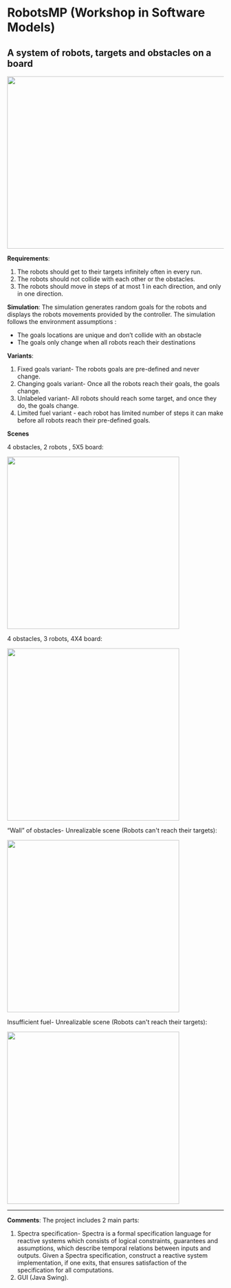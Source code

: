 # RobotsMP (Workshop in Software Models)
  ## A system of robots, targets and obstacles on a board
  
  <img src="https://github.com/nirgorentau/RobotsMP/blob/d7ce817b0245997a1d2f03d19aad47fce7a9a496/Simulator_details.PNG" width="600" height="400">

**Requirements**:
1. The robots should get to their targets infinitely often in every run.
2. The robots should not collide with each other or the obstacles.
3. The robots should move in steps of at most 1 in each direction, and only in one direction.

**Simulation**: 
The simulation generates random goals for the robots and displays the robots movements provided by the controller.
The simulation follows the environment assumptions : 
  - The goals locations are unique and don’t collide with an obstacle 
  - The goals only change when all robots reach their destinations 

**Variants**:
1. Fixed goals variant- The robots goals are pre-defined and never change.
2. Changing goals variant- Once all the robots reach their goals, the goals change.
3. Unlabeled variant- All robots should reach some target, and once they do, the goals change.
4. Limited fuel variant - each robot has limited number of steps it can make before all robots reach their pre-defined goals.

**Scenes**

4 obstacles, 2 robots , 5X5 board:

  <img src="https://github.com/nirgorentau/RobotsMP/blob/c591e5af770072d1e99b8d56a11d1e5c5f7dd206/Scene1.png" width="400" height="400">

4 obstacles, 3 robots, 4X4 board:

  <img src="https://github.com/nirgorentau/RobotsMP/blob/c591e5af770072d1e99b8d56a11d1e5c5f7dd206/Scene3.png" width="400" height="400">
  
“Wall” of obstacles- Unrealizable scene (Robots can't reach their targets): 
  
  <img src="https://github.com/nirgorentau/RobotsMP/blob/c591e5af770072d1e99b8d56a11d1e5c5f7dd206/WallOfObstacles.png" width="400" height="400">
  
Insufficient fuel- Unrealizable scene (Robots can't reach their targets):

  <img src="https://github.com/nirgorentau/RobotsMP/blob/35ee7151c8164e5c0a4ca6cca416ed16fdd29947/Limited_Fuel.png" width="400" height="400">


********************************************************************************************************************************************
**Comments**: 
The project includes 2 main parts:
1. Spectra specification- Spectra is a formal specification language for reactive systems which consists of logical constraints,
guarantees and assumptions, which describe temporal relations between inputs and outputs. Given a Spectra specification, construct a reactive
system implementation, if one exits, that ensures satisfaction of the specification for all computations.
2. GUI (Java Swing).

